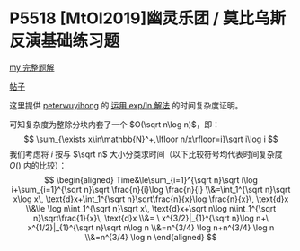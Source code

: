 # P5518 [MtOI2019]幽灵乐团 / 莫比乌斯反演基础练习题

[my 完整题解](https://www.cnblogs.com/shaojia/p/16555685.html)

[帖子](https://www.luogu.com.cn/discuss/471977)

这里提供 [peterwuyihong](https://www.luogu.com.cn/user/100325) 的 [运用 exp/ln 解法](https://www.luogu.com.cn/blog/Peterprpr/solution-p5518) 的时间复杂度证明。

可知复杂度为整除分块内套了一个 $O(\sqrt n\log n)$，即：
$$
\sum_{\exists x\in\mathbb{N}^+,\lfloor n/x\rfloor=i}\sqrt i\log i
$$
我们考虑将 $i$ 按与 $\sqrt n$ 大小分类求时间（以下比较符号均代表时间复杂度 $O()$ 内的比较）：
$$
\begin{aligned}
Time&\le\sum_{i=1}^{\sqrt n}\sqrt i\log i+\sum_{i=1}^{\sqrt n}\sqrt \frac{n}{i}\log  \frac{n}{i}
\\&=\int_1^{\sqrt n}\sqrt x\log x\, \text{d}x+\int_1^{\sqrt n}\sqrt\frac{n}{x}\log  \frac{n}{x}\, \text{d}x
\\&\le \log n\int_1^{\sqrt n}\sqrt x\, \text{d}x+\sqrt n\log n\int_1^{\sqrt n}\sqrt\frac{1}{x}\, \text{d}x
\\&= \ x^{3/2}|_{1}^{\sqrt n}\log n+\ x^{1/2}|_{1}^{\sqrt n}\sqrt n\log n
\\&=n^{3/4} \log n+n^{3/4} \log n
\\&=n^{3/4} \log n
\end{aligned}
$$